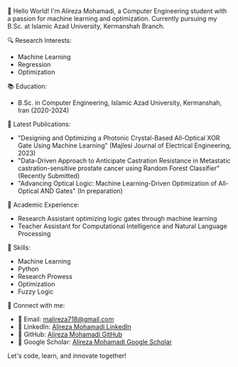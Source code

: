 👋 Hello World! I'm Alireza Mohamadi, a Computer Engineering student with a passion for machine learning and optimization. Currently pursuing my B.Sc. at Islamic Azad University, Kermanshah Branch.

🔍 Research Interests:
   - Machine Learning
   - Regression
   - Optimization

📚 Education:
   - B.Sc. in Computer Engineering, Islamic Azad University, Kermanshah, Iran (2020-2024)

📝 Latest Publications:
   - "Designing and Optimizing a Photonic Crystal-Based All-Optical XOR Gate Using Machine Learning" (Majlesi Journal of Electrical Engineering, 2023)
   - "Data-Driven Approach to Anticipate Castration Resistance in Metastatic castration-sensitive prostate cancer using Random Forest Classifier" (Recently Submitted)
   - "Advancing Optical Logic: Machine Learning-Driven Optimization of All-Optical AND Gates" (In preparation)

💼 Academic Experience:
   - Research Assistant optimizing logic gates through machine learning
   - Teacher Assistant for Computational Intelligence and Natural Language Processing

🚀 Skills:
   - Machine Learning
   - Python
   - Research Prowess
   - Optimization
   - Fuzzy Logic

🔗 Connect with me:
   - 📧 Email: malireza718@gmail.com
   - 🔗 LinkedIn: [Alireza Mohamadi LinkedIn](https://www.linkedin.com/in/alireza-mohamadi-ml/)
   - 🔗 GitHub: [Alireza Mohamadi GitHub](https://github.com/alirezamohamadiam)
   - 🔗 Google Scholar: [Alireza Mohamadi Google Scholar](https://scholar.google.com/citations?user=YourProfileID)

Let's code, learn, and innovate together!

<!---
alirezamohamadiam/alirezamohamadiam is a ✨ special ✨ repository because its `README.md` (this file) appears on your GitHub profile.
You can click the Preview link to take a look at your changes.
--->
